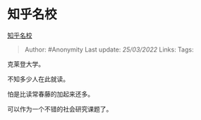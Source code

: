 # 知乎名校
[知乎名校](https://zhuanlan.zhihu.com/p/485958690)

> Author: #Anonymity
> Last update: *25/03/2022*
> Links:
> Tags:

克莱登大学。

不知多少人在此就读。

怕是比读常春藤的加起来还多。

可以作为一个不错的社会研究课题了。

